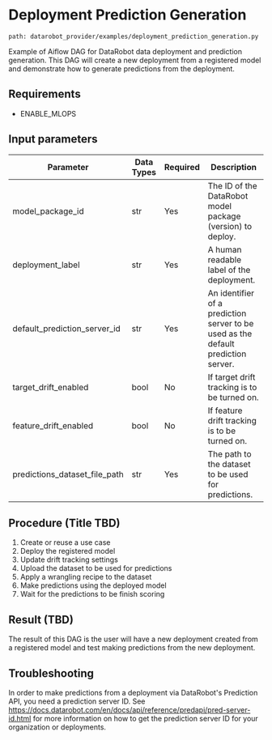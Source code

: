 # Deployment Prediction Generation
`path: datarobot_provider/examples/deployment_prediction_generation.py`

Example of Aiflow DAG for DataRobot data deployment and prediction generation. This DAG will create a new deployment
from a registered model and demonstrate how to generate predictions from the deployment.

## Requirements

* ENABLE_MLOPS

## Input parameters
| Parameter                     | Data Types | Required | Description                                                                       |
|-------------------------------|------------|----------|-----------------------------------------------------------------------------------|
| model_package_id              | str        | Yes      | The ID of the DataRobot model package (version) to deploy.                        |
| deployment_label              | str        | Yes      | A human readable label of the deployment.                                         |
| default_prediction_server_id  | str        | Yes      | An identifier of a prediction server to be used as the default prediction server. |
| target_drift_enabled          | bool       | No       | If target drift tracking is to be turned on.                                      |
| feature_drift_enabled         | bool       | No       | If feature drift tracking is to be turned on.                                     |
| predictions_dataset_file_path | str        | Yes      | The path to the dataset to be used for predictions.                               |


## Procedure (Title TBD)

1. Create or reuse a use case
2. Deploy the registered model
3. Update drift tracking settings
4. Upload the dataset to be used for predictions
5. Apply a wrangling recipe to the dataset
6. Make predictions using the deployed model
7. Wait for the predictions to be finish scoring

## Result (TBD)

The result of this DAG is the user will have a new deployment created from a registered model and test making
predictions from the new deployment.

## Troubleshooting
In order to make predictions from a deployment via DataRobot's Prediction API, you need a prediction server ID.
See https://docs.datarobot.com/en/docs/api/reference/predapi/pred-server-id.html for more information on how to
get the prediction server ID for your organization or deployments.
